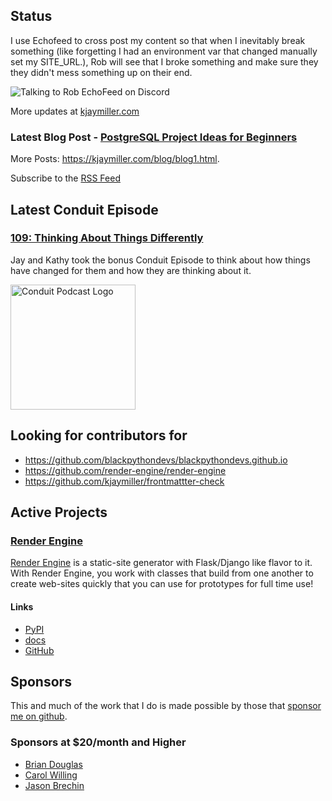 ## Status

<p>I use Echofeed to cross post my content so that when I inevitably break something (like forgetting I had an environment var that changed manually set my SITE_URL.), Rob will see that I broke something and make sure they they didn't mess something up on their end.</p>

<p><img alt="Talking to Rob EchoFeed on Discord" src="https://jmblogstorrage.blob.core.windows.net/media/rob-echofeed.png" /></p>

More updates at [kjaymiller.com](https://kjaymiller.com/microblog/microblog)

### Latest Blog Post - [PostgreSQL Project Ideas for Beginners](https://kjaymiller.com/blog/postgresql-project-ideas-for-beginners.html)

More Posts: <https://kjaymiller.com/blog/blog1.html>.

Subscribe to the [RSS Feed](https://kjaymiller.com/allposts.rss)

## Latest Conduit Episode

### [109: Thinking About Things Differently](http://relay.fm/conduit/109)

Jay and Kathy took the bonus Conduit Episode to think about how things have changed for them and how they are thinking about it.

<img src="https://kjaymiller.s3-us-west-2.amazonaws.com/images/conduit_artwork.png" height="200" width="200" alt="Conduit Podcast Logo"/>

## Looking for contributors for

- <https://github.com/blackpythondevs/blackpythondevs.github.io>
- <https://github.com/render-engine/render-engine>
- <https://github.com/kjaymiller/frontmattter-check>

## Active Projects

### [Render Engine]

[Render Engine] is a static-site generator with Flask/Django like flavor to it.
With Render Engine, you work with classes that build from one another to create
web-sites quickly that you can use for prototypes for full time use!

#### Links

- [PyPI](https://pypi.org/project/render-engine)
- [docs](https://render-engine.readthedocs.io)
- [GitHub](https://github.com/kjaymiller/render_engine)

## Sponsors

This and much of the work that I do is made possible by those that [sponsor me
on github](https://github.com/sponsors/kjaymiller).

### Sponsors at $20/month and Higher

- [Brian Douglas](https://github.com/bdougie)
- [Carol Willing](https://github.com/willingc)
- [Jason Brechin](https://github.com/brechin)

[Render Engine]: https://render-engine.readthedocs.io